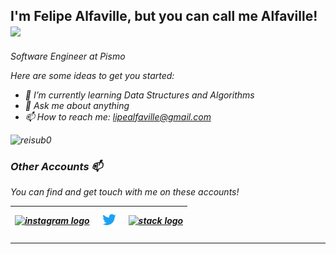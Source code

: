 <h2>I'm Felipe Alfaville, but you can call me Alfaville! <img src="https://media.giphy.com/media/12oufCB0MyZ1Go/giphy.gif" width="50"></h2>

<p><em>Software Engineer at Pismo</p>

Here are some ideas to get you started:

- 🌱 I’m currently learning Data Structures and Algorithms
- 💬 Ask me about anything
- 📫 How to reach me: lipealfaville@gmail.com

<p align="left">
  <img src="https://github-readme-stats.vercel.app/api?username=Alfaville&show_icons=true&count_private=true&theme=dark" alt="reisub0" />
</p>


### Other Accounts 📫

You can find and get touch with me on these accounts!

|[<img src="https://raw.githubusercontent.com/Delta456/Delta456/master/img/instagram.jpg" alt="instagram logo" width="24">](https://www.instagram.com/felipealfaville/) | [<img src="https://raw.githubusercontent.com/Delta456/Delta456/master/img/twitter.png" alt="twitter logo" width="34">](https://twitter.com/felipealfaville) | [<img src="https://raw.githubusercontent.com/Delta456/Delta456/master/img/stack.svg" alt="stack logo" width="24">](https://stackoverflow.com/users/1701029/alfaville)
|---|---|---|

---
